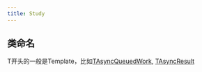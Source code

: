 ```yaml
---
title: Study
---
```


## 类命名

T开头的一般是Template，比如[TAsyncQueuedWork](https://docs.unrealengine.com/en-US/API/Runtime/Core/Async/TAsyncQueuedWork/index.html), [TAsyncResult](https://docs.unrealengine.com/en-US/API/Runtime/Core/Async/TAsyncResult/index.html)

